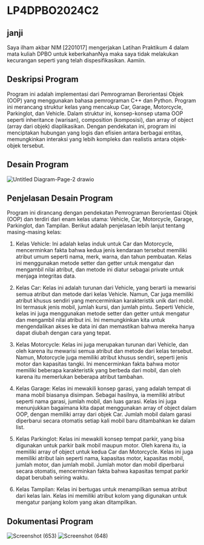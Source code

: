 # LP4DPBO2024C2
## janji
Saya ilham akbar NIM [2201017] mengerjakan Latihan Praktikum 4 dalam mata kuliah DPBO untuk keberkahanNya maka saya tidak melakukan kecurangan seperti yang telah dispesifikasikan. Aamiin.

## Deskripsi Program
Program ini adalah implementasi dari Pemrograman Berorientasi Objek (OOP) yang menggunakan bahasa pemrograman C++ dan Python. Program ini merancang struktur kelas yang mencakup Car, Garage, Motorcycle, Parkinglot, dan Vehicle. Dalam struktur ini, konsep-konsep utama OOP seperti inheritance (warisan), composition (komposisi), dan array of object (array dari objek) diaplikasikan. Dengan pendekatan ini, program ini menciptakan hubungan yang logis dan efisien antara berbagai entitas, memungkinkan interaksi yang lebih kompleks dan realistis antara objek-objek tersebut.

## Desain Program
![Untitled Diagram-Page-2 drawio](https://github.com/Ilham9675/LP2DPBO2024C2/assets/117561201/d31f8628-0114-40b0-a017-c30b645f92f3)

## Penjelasan Desain Program
Program ini dirancang dengan pendekatan Pemrograman Berorientasi Objek (OOP) dan terdiri dari enam kelas utama: Vehicle, Car, Motorcycle, Garage, Parkinglot, dan Tampilan. Berikut adalah penjelasan lebih lanjut tentang masing-masing kelas:

1. Kelas Vehicle: Ini adalah kelas induk untuk Car dan Motorcycle, mencerminkan fakta bahwa kedua jenis kendaraan tersebut memiliki atribut umum seperti nama, merk, warna, dan tahun pembuatan. Kelas ini menggunakan metode setter dan getter untuk mengatur dan mengambil nilai atribut, dan metode ini diatur sebagai private untuk menjaga integritas data.

2. Kelas Car: Kelas ini adalah turunan dari Vehicle, yang berarti ia mewarisi semua atribut dan metode dari kelas Vehicle. Namun, Car juga memiliki atribut khusus sendiri yang mencerminkan karakteristik unik dari mobil. Ini termasuk jenis mobil, jumlah kursi, dan jumlah pintu. Seperti Vehicle, kelas ini juga menggunakan metode setter dan getter untuk mengatur dan mengambil nilai atribut ini. Ini memungkinkan kita untuk mengendalikan akses ke data ini dan memastikan bahwa mereka hanya dapat diubah dengan cara yang tepat.

3. Kelas Motorcycle: Kelas ini juga merupakan turunan dari Vehicle, dan oleh karena itu mewarisi semua atribut dan metode dari kelas tersebut. Namun, Motorcycle juga memiliki atribut khusus sendiri, seperti jenis motor dan kapasitas tangki. Ini mencerminkan fakta bahwa motor memiliki beberapa karakteristik yang berbeda dari mobil, dan oleh karena itu memerlukan beberapa atribut tambahan.

4. Kelas Garage: Kelas ini mewakili konsep garasi, yang adalah tempat di mana mobil biasanya disimpan. Sebagai hasilnya, ia memiliki atribut seperti nama garasi, jumlah mobil, dan luas garasi. Kelas ini juga menunjukkan bagaimana kita dapat menggunakan array of object dalam OOP, dengan memiliki array dari objek Car. Jumlah mobil dalam garasi diperbarui secara otomatis setiap kali mobil baru ditambahkan ke dalam list.

5. Kelas Parkinglot: Kelas ini mewakili konsep tempat parkir, yang bisa digunakan untuk parkir baik mobil maupun motor. Oleh karena itu, ia memiliki array of object untuk kedua Car dan Motorcycle. Kelas ini juga memiliki atribut lain seperti nama, kapasitas motor, kapasitas mobil, jumlah motor, dan jumlah mobil. Jumlah motor dan mobil diperbarui secara otomatis, mencerminkan fakta bahwa kapasitas tempat parkir dapat berubah seiring waktu.

6. Kelas Tampilan: Kelas ini bertugas untuk menampilkan semua atribut dari kelas lain. Kelas ini memiliki atribut kolom yang digunakan untuk mengatur panjang kolom yang akan ditampilkan.

## Dokumentasi Program
![Screenshot (653)](https://github.com/Ilham9675/LP2DPBO2024C2/assets/117561201/838c1ce3-5499-46a1-b166-b32265a020c7)
![Screenshot (648)](https://github.com/Ilham9675/LP2DPBO2024C2/assets/117561201/1f08ac40-5eb3-4292-9db4-0bd94edc2afd)